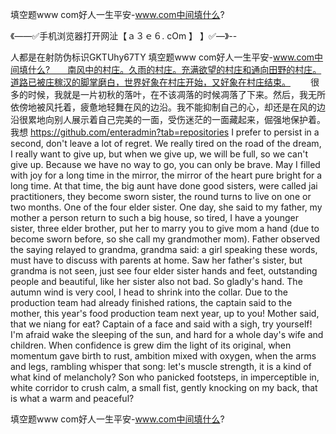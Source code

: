 填空题www com好人一生平安-www.com中间填什么?

《——✅手机浏览器打开网沚【ａ３ｅ６. cOm 】 】✅—》--

人都是在射防伪标识GKTUhy67TY
填空题www com好人一生平安-www.com中间填什么?　　南风中的村庄。久雨的村庄。充满欲望的村庄和通向田野的村庄。道路已被庄稼汉的脚掌磨白，世界好象在村庄开始，又好象在村庄结束。
　　很多的时候，我就是一片初秋的落叶，在不该凋落的时候凋落了下来。然后，我无所依傍地被风托着，疲惫地轻舞在风的边沿。我不能抑制自己的心，却还是在风的边沿很累地向别人展示着自己完美的一面，受伤迷茫的一面藏起来，倔强地保护着。我想
https://github.com/enteradmin?tab=repositories
I prefer to persist in a second, don't leave a lot of regret.
We really tired on the road of the dream, I really want to give up, but when we give up, we will be full, so we can't give up.
Because we have no way to go, you can only be brave.
May I filled with joy for a long time in the mirror, the mirror of the heart pure bright for a long time.
At that time, the big aunt have done good sisters, were called jai practitioners, they become sworn sister, the round turns to live on one or two months.
One of the four elder sister.
One day, she said to my father, my mother a person return to such a big house, so tired, I have a younger sister, three elder brother, put her to marry you to give mom a hand (due to become sworn before, so she call my grandmother mom).
Father observed the saying relayed to grandma, grandma said: a girl speaking these words, must have to discuss with parents at home.
Saw her father's sister, but grandma is not seen, just see four elder sister hands and feet, outstanding people and beautiful, like her sister also not bad.
So gladly's hand.
The autumn wind is very cool, I head to shrink into the collar.
Due to the production team had already finished rations, the captain said to the mother, this year's food production team next year, up to you!
Mother said, that we niang for eat?
Captain of a face and said with a sigh, try yourself!
I'm afraid wake the sleeping of the sun, and hard for a whole day's wife and children.
When confidence is grew dim the light of its original, when momentum gave birth to rust, ambition mixed with oxygen, when the arms and legs, rambling whisper that song: let's muscle strength, it is a kind of what kind of melancholy?
Son who panicked footsteps, in imperceptible in, white corridor to crush calm, a small fist, gently knocking on my back, that is what a warm and peaceful?




填空题www com好人一生平安-www.com中间填什么?
